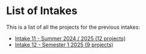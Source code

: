 # List of Intakes

This is a list of all the projects for the previous intakes:
- [Intake 11 - Summer 2024 / 2025 (12 projects)](11-Summer-2024-2025)
- [Intake 12 - Semester 1 2025 (9 projects)](12-Semester-1-2025)
